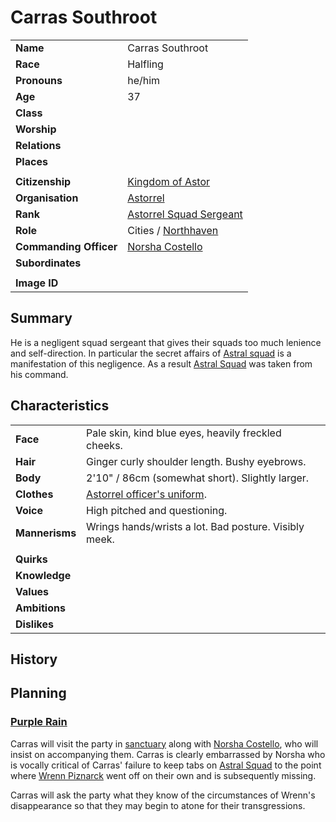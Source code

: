 # Carras Southroot

| | |
| --- | --- |
| **Name** | Carras Southroot | character.3
| **Race** | Halfling |
| **Pronouns** | he/him |
| **Age** | 37 |
| **Class** | |
| **Worship** | |
| **Relations** | |
| **Places** | |
| | |
| **Citizenship** | [Kingdom of Astor](../civilisations/kingdom-of-astor/kingdom-of-astor.md) |
| **Organisation** | [Astorrel](../organisations/astorrel/astorrel.md) |
| **Rank** | [Astorrel Squad Sergeant](../organisations/astorrel/ranks/astorrel-squad-sergeant.md) |
| **Role** | Cities / [Northhaven](../places/cities/northhaven.md) |
| **Commanding Officer** | [Norsha Costello](norsha-costello.md) |
| **Subordinates** | |
|||
| **Image ID** | |

## Summary

He is a negligent squad sergeant that gives their squads too much lenience and self-direction. In particular the secret affairs of [Astral squad](../organisations/astorrel/squads/astral-squad.md) is a manifestation of this negligence. As a result [Astral Squad](../organisations/astorrel/squads/astral-squad.md) was taken from his command.

## Characteristics

| | |
| --- | --- |
| **Face** | Pale skin, kind blue eyes, heavily freckled cheeks. | characteristics.2
| **Hair** | Ginger curly shoulder length. Bushy eyebrows. |
| **Body** | 2'10" / 86cm (somewhat short). Slightly larger. |
| **Clothes** | [Astorrel officer's uniform](../organisations/astorrel/uniforms/astorrel-officers-uniform.md). |
| **Voice** | High pitched and questioning. |
| **Mannerisms** | Wrings hands/wrists a lot. Bad posture. Visibly meek. |
| | |
| **Quirks** | |
| **Knowledge** | |
| **Values** | |
| **Ambitions** | |
| **Dislikes** | |

## History

## Planning

### [Purple Rain](../campaigns/purple-rain/purple-rain.md)

Carras will visit the party in [sanctuary](../organisations/astorrel/sanctuary.md) along with [Norsha Costello](norsha-costello.md), who will insist on accompanying them. Carras is clearly embarrassed by Norsha who is vocally critical of Carras' failure to keep tabs on [Astral Squad](../organisations/astorrel/squads/astral-squad.md) to the point where [Wrenn Piznarck](wrenn-piznarck.md) went off on their own and is subsequently missing.

Carras will ask the party what they know of the circumstances of Wrenn's disappearance so that they may begin to atone for their transgressions.
